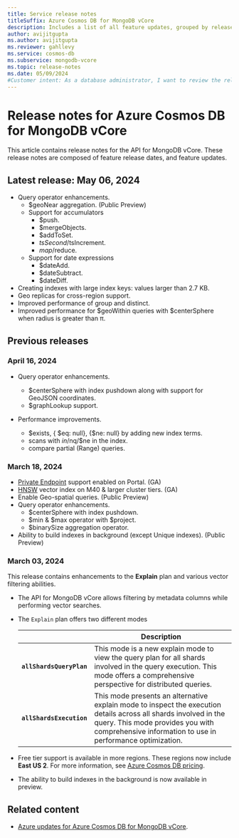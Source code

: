 ```yaml
---
title: Service release notes
titleSuffix: Azure Cosmos DB for MongoDB vCore
description: Includes a list of all feature updates, grouped by release date, for the Azure Cosmos DB for MongoDB vCore service.
author: avijitgupta
ms.author: avijitgupta
ms.reviewer: gahllevy
ms.service: cosmos-db
ms.subservice: mongodb-vcore
ms.topic: release-notes
ms.date: 05/09/2024
#Customer intent: As a database administrator, I want to review the release notes, so I can understand what new features are released for the service.
---
```


# Release notes for Azure Cosmos DB for MongoDB vCore

This article contains release notes for the API for MongoDB vCore. These release notes are composed of feature release dates, and feature updates.

## Latest release: May 06, 2024

- Query operator enhancements.
  - $geoNear aggregation. (Public Preview)
  - Support for accumulators
    - $push.
    - $mergeObjects.
    - $addToSet.
    - $tsSecond/$tsIncrement.
    - $map/$reduce.
  - Support for date expressions
    - $dateAdd.
    - $dateSubtract.
    - $dateDiff.
- Creating indexes with large index keys: values larger than 2.7 KB.
- Geo replicas for cross-region support.
- Improved performance of group and distinct.
- Improved performance for $geoWithin queries with $centerSphere when radius is greater than π.

## Previous releases

### April 16, 2024

- Query operator enhancements.
  - $centerSphere with index pushdown along with support for GeoJSON coordinates.
  - $graphLookup support.

- Performance improvements.
  - $exists, { $eq: null}, {$ne: null} by adding new index terms.
  - scans with $in/$nq/$ne in the index.
  - compare partial (Range) queries.

### March 18, 2024

- [Private Endpoint](how-to-private-link.md) support enabled on Portal. (GA)
- [HNSW](vector-search.md) vector index on M40 & larger cluster tiers. (GA)
- Enable Geo-spatial queries. (Public Preview)
- Query operator enhancements.
  - $centerSphere with index pushdown.
  - $min & $max operator with $project.
  - $binarySize aggregation operator.
- Ability to build indexes in background (except Unique indexes). (Public Preview)

### March 03, 2024

This release contains enhancements to the **Explain** plan and various vector filtering abilities.

- The API for MongoDB vCore allows filtering by metadata columns while performing vector searches.
- The `Explain` plan offers two different modes

  | | Description |
  | --- | --- |
  | **`allShardsQueryPlan`** | This mode is a new explain mode to view the query plan for all shards involved in the query execution. This mode offers a comprehensive perspective for distributed queries. |
  | **`allShardsExecution`** | This mode presents an alternative explain mode to inspect the execution details across all shards involved in the query. This mode provides you with comprehensive information to use in performance optimization. |

- Free tier support is available in more regions. These regions now include **East US 2**. For more information, see [Azure Cosmos DB pricing](https://azure.microsoft.com/pricing/details/cosmos-db/mongodb/).

- The ability to build indexes in the background is now available in preview.

## Related content

- [Azure updates for Azure Cosmos DB for MongoDB vCore](https://azure.microsoft.com/updates?category=databases&query=Cosmos%20DB%20MongoDB).

